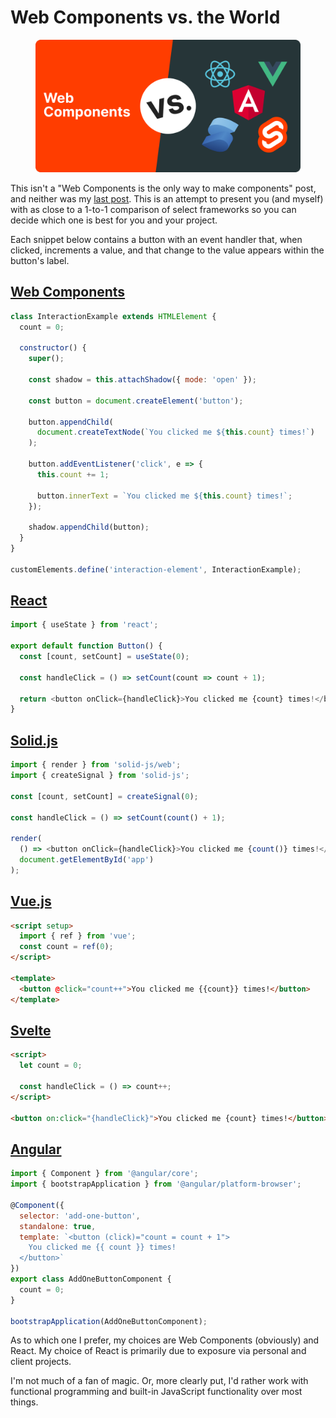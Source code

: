 # Web Components vs. the World

<div class="image">
  <figure>
    <img src="/images/web-components-vs-the-world/header.svg" alt="The phrase web components on the left with the right populated with five different logos of other javascript frameworks like React and Angular." />
  </figure>
</div>

This isn't a "Web Components is the only way to make components" post, and neither was my [last post](/lets-make-web-components-happen/). This is an attempt to present you (and myself) with as close to a 1-to-1 comparison of select frameworks so you can decide which one is best for you and your project.

Each snippet below contains a button with an event handler that, when clicked, increments a value, and that change to the value appears within the button's label.

## [Web Components](https://developer.mozilla.org/en-US/docs/Web/API/Web_Components)

```javascript
class InteractionExample extends HTMLElement {
  count = 0;

  constructor() {
    super();

    const shadow = this.attachShadow({ mode: 'open' });

    const button = document.createElement('button');

    button.appendChild(
      document.createTextNode(`You clicked me ${this.count} times!`)
    );

    button.addEventListener('click', e => {
      this.count += 1;

      button.innerText = `You clicked me ${this.count} times!`;
    });

    shadow.appendChild(button);
  }
}

customElements.define('interaction-element', InteractionExample);
```

## [React](https://react.dev/)

```javascript
import { useState } from 'react';

export default function Button() {
  const [count, setCount] = useState(0);

  const handleClick = () => setCount(count => count + 1);

  return <button onClick={handleClick}>You clicked me {count} times!</button>;
}
```

## [Solid.js](https://www.solidjs.com/)

```javascript
import { render } from 'solid-js/web';
import { createSignal } from 'solid-js';

const [count, setCount] = createSignal(0);

const handleClick = () => setCount(count() + 1);

render(
  () => <button onClick={handleClick}>You clicked me {count()} times!</button>,
  document.getElementById('app')
);
```

## [Vue.js](https://vuejs.org/)

```html
<script setup>
  import { ref } from 'vue';
  const count = ref(0);
</script>

<template>
  <button @click="count++">You clicked me {{count}} times!</button>
</template>
```

## [Svelte](https://svelte.dev/)

```html
<script>
  let count = 0;

  const handleClick = () => count++;
</script>

<button on:click="{handleClick}">You clicked me {count} times!</button>
```

## [Angular](https://angular.io/)

```javascript
import { Component } from '@angular/core';
import { bootstrapApplication } from '@angular/platform-browser';

@Component({
  selector: 'add-one-button',
  standalone: true,
  template: `<button (click)="count = count + 1">
    You clicked me {{ count }} times!
  </button>`
})
export class AddOneButtonComponent {
  count = 0;
}

bootstrapApplication(AddOneButtonComponent);
```

As to which one I prefer, my choices are Web Components (obviously) and React. My choice of React is primarily due to exposure via personal and client projects.

I'm not much of a fan of magic. Or, more clearly put, I'd rather work with functional programming and built-in JavaScript functionality over most things.
